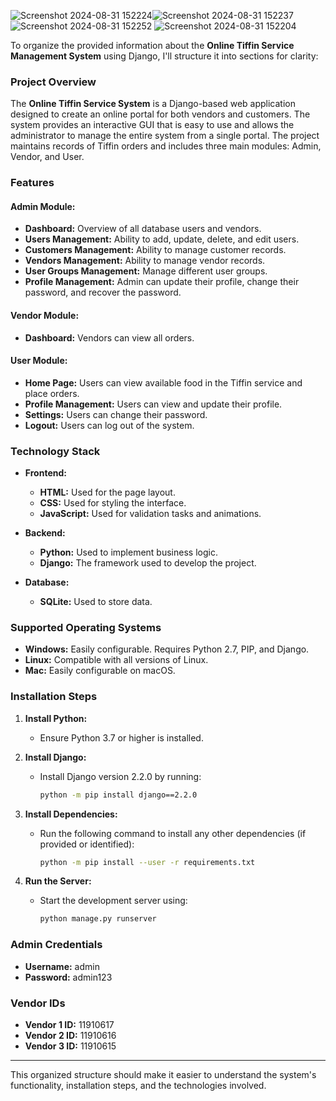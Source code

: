 
![Screenshot 2024-08-31 152224](https://github.com/user-attachments/assets/4fa82420-97da-4026-9819-228ef132f4e9)![Screenshot 2024-08-31 152237](https://github.com/user-attachments/assets/ad08bf9b-ae8d-407f-8745-01bddf55a208)
![Screenshot 2024-08-31 152252](https://github.com/user-attachments/assets/acabdfa1-1fa4-4155-89c4-204a93ba39ec)
![Screenshot 2024-08-31 152204](https://github.com/user-attachments/assets/2905a986-3089-4608-9539-839790d861fc)




To organize the provided information about the **Online Tiffin Service Management System** using Django, I'll structure it into sections for clarity:



### **Project Overview**
The **Online Tiffin Service System** is a Django-based web application designed to create an online portal for both vendors and customers. The system provides an interactive GUI that is easy to use and allows the administrator to manage the entire system from a single portal. The project maintains records of Tiffin orders and includes three main modules: Admin, Vendor, and User.

### **Features**

#### **Admin Module:**
- **Dashboard:** Overview of all database users and vendors.
- **Users Management:** Ability to add, update, delete, and edit users.
- **Customers Management:** Ability to manage customer records.
- **Vendors Management:** Ability to manage vendor records.
- **User Groups Management:** Manage different user groups.
- **Profile Management:** Admin can update their profile, change their password, and recover the password.

#### **Vendor Module:**
- **Dashboard:** Vendors can view all orders.

#### **User Module:**
- **Home Page:** Users can view available food in the Tiffin service and place orders.
- **Profile Management:** Users can view and update their profile.
- **Settings:** Users can change their password.
- **Logout:** Users can log out of the system.

### **Technology Stack**
- **Frontend:**
  - **HTML:** Used for the page layout.
  - **CSS:** Used for styling the interface.
  - **JavaScript:** Used for validation tasks and animations.
  
- **Backend:**
  - **Python:** Used to implement business logic.
  - **Django:** The framework used to develop the project.
  
- **Database:**
  - **SQLite:** Used to store data.

### **Supported Operating Systems**
- **Windows:** Easily configurable. Requires Python 2.7, PIP, and Django.
- **Linux:** Compatible with all versions of Linux.
- **Mac:** Easily configurable on macOS.

### **Installation Steps**
1. **Install Python:**
   - Ensure Python 3.7 or higher is installed.
   
2. **Install Django:**
   - Install Django version 2.2.0 by running:
     ```bash
     python -m pip install django==2.2.0
     ```
   
3. **Install Dependencies:**
   - Run the following command to install any other dependencies (if provided or identified):
     ```bash
     python -m pip install --user -r requirements.txt
     ```
   
4. **Run the Server:**
   - Start the development server using:
     ```bash
     python manage.py runserver
     ```

### **Admin Credentials**
- **Username:** admin
- **Password:** admin123

### **Vendor IDs**
- **Vendor 1 ID:** 11910617
- **Vendor 2 ID:** 11910616
- **Vendor 3 ID:** 11910615

---

This organized structure should make it easier to understand the system's functionality, installation steps, and the technologies involved.
